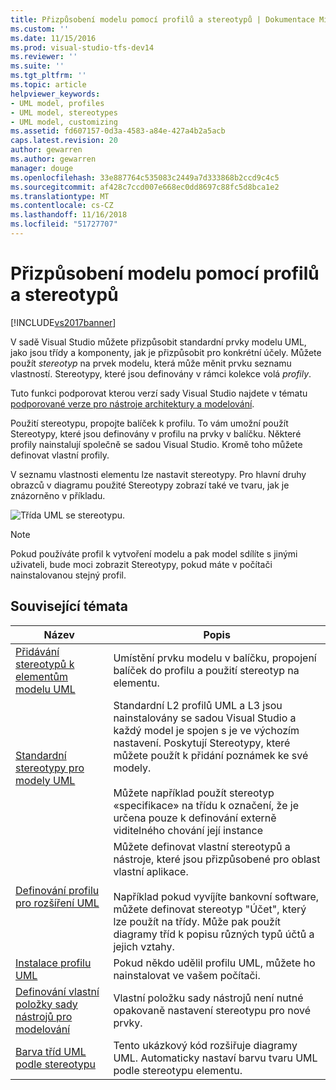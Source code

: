 ```yaml
---
title: Přizpůsobení modelu pomocí profilů a stereotypů | Dokumentace Microsoftu
ms.custom: ''
ms.date: 11/15/2016
ms.prod: visual-studio-tfs-dev14
ms.reviewer: ''
ms.suite: ''
ms.tgt_pltfrm: ''
ms.topic: article
helpviewer_keywords:
- UML model, profiles
- UML model, stereotypes
- UML model, customizing
ms.assetid: fd607157-0d3a-4583-a84e-427a4b2a5acb
caps.latest.revision: 20
author: gewarren
ms.author: gewarren
manager: douge
ms.openlocfilehash: 33e887764c535083c2449a7d333868b2ccd9c4c5
ms.sourcegitcommit: af428c7ccd007e668ec0dd8697c88fc5d8bca1e2
ms.translationtype: MT
ms.contentlocale: cs-CZ
ms.lasthandoff: 11/16/2018
ms.locfileid: "51727707"
---
```

# <a name="customize-your-model-with-profiles-and-stereotypes"></a>Přizpůsobení modelu pomocí profilů a stereotypů
[!INCLUDE[vs2017banner](../includes/vs2017banner.md)]

V sadě Visual Studio můžete přizpůsobit standardní prvky modelu UML, jako jsou třídy a komponenty, jak je přizpůsobit pro konkrétní účely. Můžete použít *stereotyp* na prvek modelu, která může měnit prvku seznamu vlastností. Stereotypy, které jsou definovány v rámci kolekce volá *profily*.  
  
 Tuto funkci podporovat kterou verzí sady Visual Studio najdete v tématu [podporované verze pro nástroje architektury a modelování](../modeling/what-s-new-for-design-in-visual-studio.md#VersionSupport).  
  
 Použití stereotypu, propojte balíček k profilu. To vám umožní použít Stereotypy, které jsou definovány v profilu na prvky v balíčku. Některé profily nainstalují společně se sadou Visual Studio. Kromě toho můžete definovat vlastní profily.  
  
 V seznamu vlastnosti elementu lze nastavit stereotypy. Pro hlavní druhy obrazců v diagramu použité Stereotypy zobrazí také ve tvaru, jak je znázorněno v příkladu.  
  
 ![Třída UML se stereotypu. ](../modeling/media/uml-class-stereotype.png "UML_class_stereotype")  
  
> [!NOTE]
>  Pokud používáte profil k vytvoření modelu a pak model sdílíte s jinými uživateli, bude moci zobrazit Stereotypy, pokud máte v počítači nainstalovanou stejný profil.  
  
## <a name="related-topics"></a>Související témata  
  
|Název|Popis|  
|-----------|-----------------|  
|[Přidávání stereotypů k elementům modelu UML](../modeling/add-stereotypes-to-uml-model-elements.md)|Umístění prvku modelu v balíčku, propojení balíček do profilu a použití stereotyp na elementu.|  
|[Standardní stereotypy pro modely UML](../modeling/standard-stereotypes-for-uml-models.md)|Standardní L2 profilů UML a L3 jsou nainstalovány se sadou Visual Studio a každý model je spojen s je ve výchozím nastavení. Poskytují Stereotypy, které můžete použít k přidání poznámek ke své modely.<br /><br /> Můžete například použít stereotyp «specifikace» na třídu k označení, že je určena pouze k definování externě viditelného chování její instance|  
|[Definování profilu pro rozšíření UML](../modeling/define-a-profile-to-extend-uml.md)|Můžete definovat vlastní stereotypů a nástroje, které jsou přizpůsobené pro oblast vlastní aplikace.<br /><br /> Například pokud vyvíjíte bankovní software, můžete definovat stereotyp "Účet", který lze použít na třídy. Může pak použít diagramy tříd k popisu různých typů účtů a jejich vztahy.|  
|[Instalace profilu UML](../modeling/install-a-uml-profile.md)|Pokud někdo udělil profilu UML, můžete ho nainstalovat ve vašem počítači.|  
|[Definování vlastní položky sady nástrojů pro modelování](../modeling/define-a-custom-modeling-toolbox-item.md)|Vlastní položku sady nástrojů není nutné opakovaně nastavení stereotypu pro nové prvky.|  
|[Barva tříd UML podle stereotypu](http://code.msdn.microsoft.com/UML-Color-Classes-by-07de2b70)|Tento ukázkový kód rozšiřuje diagramy UML. Automaticky nastaví barvu tvaru UML podle stereotypu elementu.|



